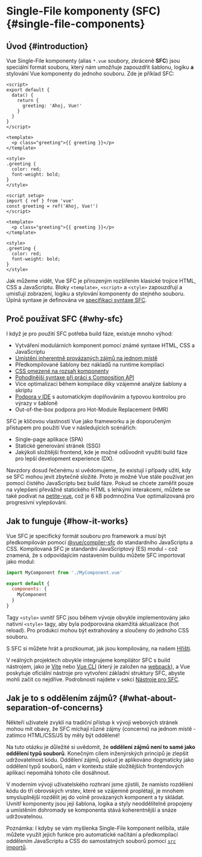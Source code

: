 # Single-File komponenty (SFC) {#single-file-components}

## Úvod {#introduction}

Vue Single-File komponenty (alias `*.vue` soubory, zkráceně **SFC**) jsou speciální formát souboru, který nám umožňuje zapouzdřit šablonu, logiku **a** stylování Vue komponenty do jednoho souboru. Zde je příklad SFC:

<div class="options-api">

```vue
<script>
export default {
  data() {
    return {
      greeting: 'Ahoj, Vue!'
    }
  }
}
</script>

<template>
  <p class="greeting">{{ greeting }}</p>
</template>

<style>
.greeting {
  color: red;
  font-weight: bold;
}
</style>
```

</div>

<div class="composition-api">

```vue
<script setup>
import { ref } from 'vue'
const greeting = ref('Ahoj, Vue!')
</script>

<template>
  <p class="greeting">{{ greeting }}</p>
</template>

<style>
.greeting {
  color: red;
  font-weight: bold;
}
</style>
```

</div>

Jak můžeme vidět, Vue SFC je přirozeným rozšířením klasické trojice HTML, CSS a&nbsp;JavaScriptu. Bloky `<template>`, `<script>` a `<style>` zapouzdřují a umisťují zobrazení, logiku a stylování komponenty do stejného souboru. Úplná syntaxe je definována ve [specifikaci syntaxe SFC](/api/sfc-spec).

## Proč používat SFC {#why-sfc}

I když je pro použití SFC potřeba build fáze, existuje mnoho výhod:

- Vytváření modulárních komponent pomocí známé syntaxe HTML, CSS a JavaScriptu
- [Umístění inherentně provázaných zájmů na jednom místě](#what-about-separation-of-concerns)
- Předkompilované šablony bez nákladů na runtime kompilaci
- [CSS omezené na rozsah komponenty](/api/sfc-css-features)
- [Pohodlnější syntaxe při práci s Composition API](/api/sfc-script-setup)
- Více optimalizací během kompilace díky vzájemné analýze šablony a skriptu
- [Podpora v IDE](/guide/scaling-up/tooling#ide-support) s automatickým doplňováním a typovou kontrolou pro výrazy v šabloně
- Out-of-the-box podpora pro Hot-Module Replacement (HMR)

SFC je klíčovou vlastností Vue jako frameworku a je doporučeným přístupem pro použití Vue v následujících scénářích:

- Single-page aplikace (SPA)
- Statické generování stránek (SSG)
- Jakýkoli složitější frontend, kde je možné odůvodnit využití build fáze pro lepší development experience (DX).

Navzdory dosud řečenému si uvědomujeme, že existují i případy užití, kdy se SFC mohou jevit zbytečně složité. Proto je možné Vue stále používat jen pomocí čistého JavaScriptu bez build fáze. Pokud se chcete zaměřit pouze na vylepšení převážně statického HTML s lehkými interakcemi, můžete se také podívat na [petite-vue](https://github.com/vuejs/petite-vue), což je 6&nbsp;kB podmnožina Vue optimalizovaná pro progresivní vylepšování.

## Jak to funguje {#how-it-works}

Vue SFC je specifický formát souboru pro framework a musí být předkompilován pomocí [@vue/compiler-sfc](https://github.com/vuejs/core/tree/main/packages/compiler-sfc) do standardního JavaScriptu a CSS. Kompilovaná SFC je standardní JavaScriptový (ES) modul - což znamená, že s odpovídajícím nastavením buildu můžete SFC importovat jako modul:

```js
import MyComponent from './MyComponent.vue'

export default {
  components: {
    MyComponent
  }
}
```

Tagy `<style>` uvnitř SFC jsou během vývoje obvykle implementovány jako nativní `<style>` tagy, aby byla podporována okamžitá aktualizace (hot reload). Pro produkci mohou být extrahovány a sloučeny do jednoho CSS souboru.

S SFC si můžete hrát a prozkoumat, jak jsou kompilovány, na našem [Hřišti](https://play.vuejs.org/).

V reálných projektech obvykle integrujeme kompilátor SFC s build nástrojem, jako je [Vite](https://vitejs.dev/) nebo [Vue CLI](http://cli.vuejs.org/) (který je založen na [webpack](https://webpack.js.org/)), a Vue poskytuje oficiální nástroje pro vytvoření základní struktury SFC, abyste mohli začít co nejdříve. Podrobnosti najdete v&nbsp;sekci [Nástroje pro SFC](/guide/scaling-up/tooling).

## Jak je to s oddělením zájmů? {#what-about-separation-of-concerns}

Někteří uživatelé zvyklí na tradiční přístup k vývoji webových stránek mohou mít obavy, že SFC míchají různé zájmy (concerns) na jednom místě - zatímco HTML/CSS/JS by měly být oddělené!

Na tuto otázku je důležité si uvědomit, že **oddělení zájmů není to samé jako oddělení typů souborů**. Konečným cílem inženýrských principů je zlepšit udržovatelnost kódu. Oddělení zájmů, pokud je aplikováno dogmaticky jako oddělení typů souborů, nám v&nbsp;kontextu stále složitějších frontendových aplikací nepomáhá tohoto cíle dosáhnout.

V moderním vývoji uživatelského rozhraní jsme zjistili, že namísto rozdělení kódu do tří obrovských vrstev, které se vzájemně proplétají, je mnohem smysluplnější rozdělit jej do volně provázaných komponent a ty skládat. Uvnitř komponenty jsou její šablona, logika a&nbsp;styly neoddělitelně propojeny a umístěním dohromady se komponenta stává koherentnější a snáze udržovatelnou.

Poznámka: I kdyby se vám myšlenka Single-File komponent nelíbila, stále můžete využít jejich funkce pro automatické načítání a předkompilaci oddělením JavaScriptu a CSS do samostatných souborů pomocí [`src` importů](/api/sfc-spec#src-imports).
